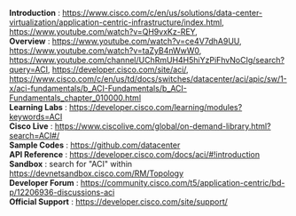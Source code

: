 **Introduction** : https://www.cisco.com/c/en/us/solutions/data-center-virtualization/application-centric-infrastructure/index.html, https://www.youtube.com/watch?v=QH9vxKz-REY, <br/>
**Overview** : https://www.youtube.com/watch?v=ce4V7dhA9UU, https://www.youtube.com/watch?v=taZyB4nWwW0, https://www.youtube.com/channel/UChRmUH4H5hiYzPiFhvNoCIg/search?query=ACI, https://developer.cisco.com/site/aci/, https://www.cisco.com/c/en/us/td/docs/switches/datacenter/aci/apic/sw/1-x/aci-fundamentals/b_ACI-Fundamentals/b_ACI-Fundamentals_chapter_010000.html<br/>
**Learning Labs** : https://developer.cisco.com/learning/modules?keywords=ACI<br/>
**Cisco Live** : https://www.ciscolive.com/global/on-demand-library.html?search=ACI#/ <br/>
**Sample Codes** : https://github.com/datacenter<br/>
**API Reference** : https://developer.cisco.com/docs/aci/#!introduction <br/>
**Sandbox** : search for "ACI" within https://devnetsandbox.cisco.com/RM/Topology <br/>
**Developer Forum** : https://community.cisco.com/t5/application-centric/bd-p/12206936-discussions-aci<br/>
**Official Support** : https://developer.cisco.com/site/support/<br/>